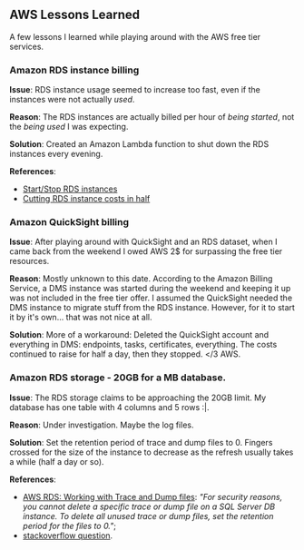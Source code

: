 ## AWS Lessons Learned
A few lessons I learned while playing around with the AWS free tier services.

### Amazon RDS instance billing

**Issue**: RDS instance usage seemed to increase too fast, even if the instances were not actually *used*.

**Reason**: The RDS instances are actually billed per hour of *being started*, not the *being used* I was expecting.

**Solution**: Created an Amazon Lambda function to shut down the RDS instances every evening.

**References**:
* [Start/Stop RDS instances](https://www.codeproject.com/Articles/1190194/Start-Stop-RDS-instances-on-schedule)
* [Cutting RDS instance costs in half](https://medium.com/cognitoiq/low-hanging-fruit-cutting-your-rds-instance-costs-in-half-736b8b490a24)

### Amazon QuickSight billing

**Issue**: After playing around with QuickSight and an RDS dataset, when I came back from the weekend I owed AWS 2$ for surpassing the free tier resources.

**Reason**: Mostly unknown to this date. According to the Amazon Billing Service, a DMS instance was started during the weekend and keeping it up was not included in the free tier offer. I assumed the QuickSight needed the DMS instance to migrate stuff from the RDS instance. However, for it to start it by it's own... that was not nice at all.

**Solution**: More of a workaround: Deleted the QuickSight account and everything in DMS: endpoints, tasks, certificates, everything. The costs continued to raise for half a day, then they stopped. </3 AWS.  

### Amazon RDS storage - 20GB for a MB database.

**Issue**: The RDS storage claims to be approaching the 20GB limit. My database has one table with 4 columns and 5 rows :|.

**Reason**: Under investigation. Maybe the log files.

**Solution**: Set the retention period of trace and dump files to 0. Fingers crossed for the size of the instance to decrease as the refresh usually takes a while (half a day or so).

**References**:
* [AWS RDS: Working with Trace and Dump files](http://docs.aws.amazon.com/AmazonRDS/latest/UserGuide/Appendix.SQLServer.CommonDBATasks.TraceFiles.html#Appendix.SQLServer.CommonDBATasks.TraceFiles.PurgeTraceFiles): *"For security reasons, you cannot delete a specific trace or dump file on a SQL Server DB instance. To delete all unused trace or dump files, set the retention period for the files to 0."*;
* [stackoverflow question](https://stackoverflow.com/questions/45811540/how-to-delete-and-disable-logs-for-an-amazon-rds-sql-server-instance?noredirect=1#comment78589791_45811540).


